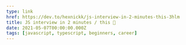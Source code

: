 ```yaml
---
type: link
href: https://dev.to/hexnickk/js-interview-in-2-minutes-this-3hlm
title: JS interview in 2 minutes / this 🤯
date: 2021-05-07T00:00:00.000Z
tags: [javascript, typescript, beginners, career]
---
```


